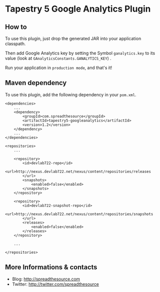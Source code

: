 # Tapestry 5 Google Analytics Plugin

## How to

To use this plugin, just drop the generated JAR into your application classpath.
	
Then add Google Analytics key by setting the Symbol `ganalytics.key` to its value (look at `GAnalyticsConstants.GANALYTICS_KEY`) .

Run your application in `production mode`, and that's it!

## Maven dependency

To use this plugin, add the following dependency in your `pom.xml`.

	<dependencies>
		...
		<dependency>
			<groupId>com.spreadthesource</groupId>
			<artifactId>tapestry5-googleanalytics</artifactId>
			<version>1.2</version>
		</dependency>
		...
	</dependencies>
	
	<repositories>
		...

		<repository>
			<id>devlab722-repo</id>
			<url>http://nexus.devlab722.net/nexus/content/repositories/releases
			</url>
			<snapshots>
				<enabled>false</enabled>
			</snapshots>
		</repository>

		<repository>
			<id>devlab722-snapshot-repo</id>
			<url>http://nexus.devlab722.net/nexus/content/repositories/snapshots
			</url>
			<releases>
				<enabled>false</enabled>
			</releases>
		</repository>
		
		...
		
	</repositories>

## More Informations & contacts

* Blog: http://spreadthesource.com
* Twitter: http://twitter.com/spreadthesource

